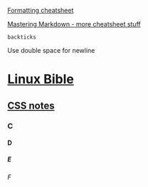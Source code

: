 [Formatting cheatsheet](https://docs.github.com/en/github/writing-on-github/basic-writing-and-formatting-syntax)  

[Mastering Markdown - more cheatsheet stuff](https://guides.github.com/features/mastering-markdown/)  

`backticks`  

Use double space for newline  

# [Linux Bible](https://github.com/justtakingsomenotes/mynotes/blob/master/linuxbible.md)
## [CSS notes](https://github.com/justtakingsomenotes/mynotes/blob/master/css_notes.md)
### C
#### D
##### E
###### F
